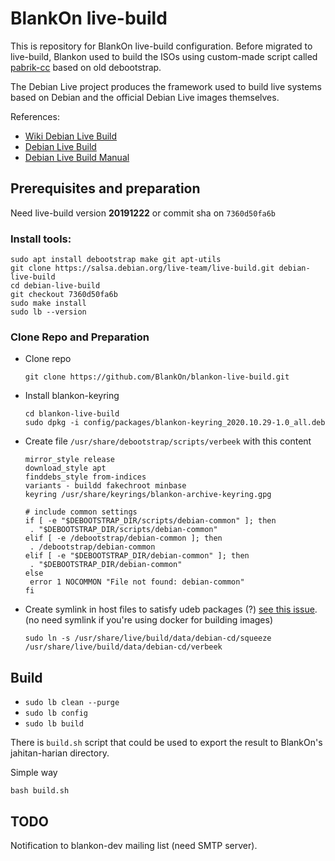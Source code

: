 # BlankOn live-build

This is repository for BlankOn live-build configuration. Before migrated to live-build, Blankon used to build the ISOs using custom-made script called [pabrik-cc](https://github.com/BlankOn/pabrik-cc) based on old debootstrap.

The Debian Live project produces the framework used to build live systems based on Debian and the official Debian Live images themselves.

References:
* [Wiki Debian Live Build](https://wiki.debian.org/DebianLive)
* [Debian Live Build](https://www.debian.org/devel/debian-live/)
* [Debian Live Build Manual](https://live-team.pages.debian.net/live-manual/html/live-manual/index.en.html)

## Prerequisites and preparation

Need live-build version **20191222** or commit sha on `7360d50fa6b`

### Install tools:
```
sudo apt install debootstrap make git apt-utils
git clone https://salsa.debian.org/live-team/live-build.git debian-live-build
cd debian-live-build
git checkout 7360d50fa6b
sudo make install
sudo lb --version
```

### Clone Repo and Preparation

- Clone repo
  ```
  git clone https://github.com/BlankOn/blankon-live-build.git
  ```
- Install blankon-keyring
  ```
  cd blankon-live-build
  sudo dpkg -i config/packages/blankon-keyring_2020.10.29-1.0_all.deb
  ```
- Create file `/usr/share/debootstrap/scripts/verbeek` with this content
  ```
  mirror_style release
  download_style apt
  finddebs_style from-indices
  variants - buildd fakechroot minbase
  keyring /usr/share/keyrings/blankon-archive-keyring.gpg

  # include common settings
  if [ -e "$DEBOOTSTRAP_DIR/scripts/debian-common" ]; then
   . "$DEBOOTSTRAP_DIR/scripts/debian-common"
  elif [ -e /debootstrap/debian-common ]; then
   . /debootstrap/debian-common
  elif [ -e "$DEBOOTSTRAP_DIR/debian-common" ]; then
   . "$DEBOOTSTRAP_DIR/debian-common"
  else
   error 1 NOCOMMON "File not found: debian-common"
  fi
  ```
- Create symlink in host files to satisfy udeb packages (?) [see this issue](https://github.com/BlankOn/Verbeek/issues/134). 
  (no need symlink if you're using docker for building images)
  ```
  sudo ln -s /usr/share/live/build/data/debian-cd/squeeze /usr/share/live/build/data/debian-cd/verbeek
  ```
## Build

- `sudo lb clean --purge`
- `sudo lb config`
- `sudo lb build`

There is `build.sh` script that could be used to export the result to BlankOn's jahitan-harian directory.

Simple way
```
bash build.sh
```

## TODO

Notification to blankon-dev mailing list (need SMTP server).
